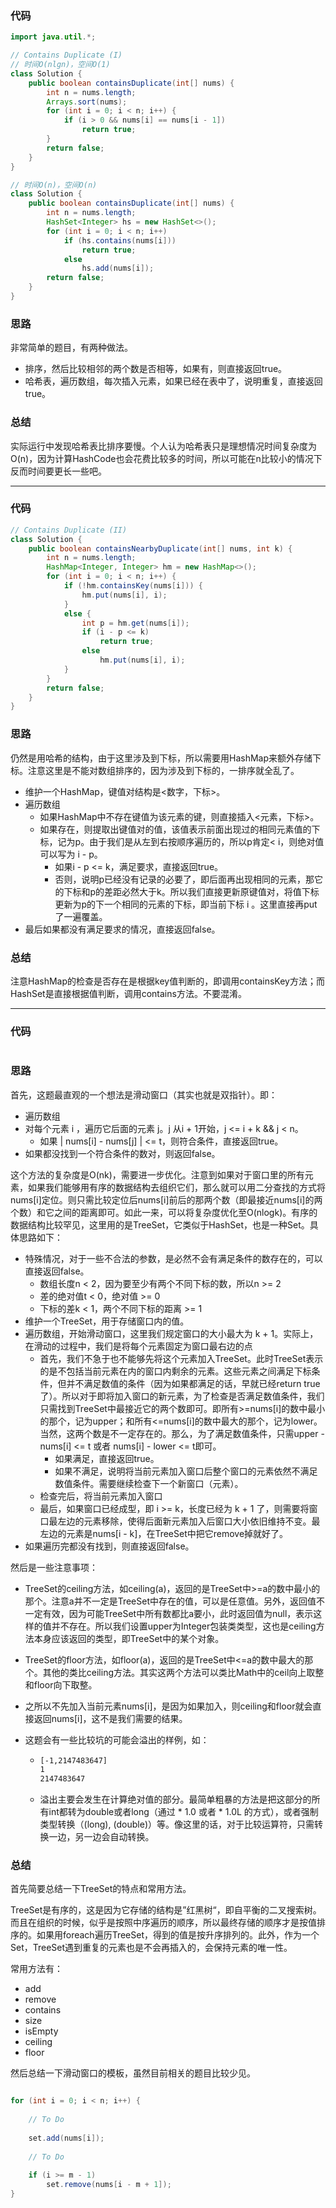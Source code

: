 ### 代码

``` java
import java.util.*;

// Contains Duplicate (I)
// 时间O(nlgn)，空间O(1)
class Solution {
    public boolean containsDuplicate(int[] nums) {
        int n = nums.length;
        Arrays.sort(nums);
        for (int i = 0; i < n; i++) {
            if (i > 0 && nums[i] == nums[i - 1])
                return true;
        }
        return false;
    }
}

// 时间O(n)，空间O(n)
class Solution {
    public boolean containsDuplicate(int[] nums) {
        int n = nums.length;
        HashSet<Integer> hs = new HashSet<>();
        for (int i = 0; i < n; i++)
            if (hs.contains(nums[i]))
                return true;
            else
                hs.add(nums[i]);
        return false;
    }
}
```



### 思路

非常简单的题目，有两种做法。

* 排序，然后比较相邻的两个数是否相等，如果有，则直接返回true。
* 哈希表，遍历数组，每次插入元素，如果已经在表中了，说明重复，直接返回true。



### 总结

实际运行中发现哈希表比排序要慢。个人认为哈希表只是理想情况时间复杂度为O(n)，因为计算HashCode也会花费比较多的时间，所以可能在n比较小的情况下反而时间要更长一些吧。



<hr>

### 代码

``` java
// Contains Duplicate (II)
class Solution {
    public boolean containsNearbyDuplicate(int[] nums, int k) {
        int n = nums.length;
        HashMap<Integer, Integer> hm = new HashMap<>();
        for (int i = 0; i < n; i++) {
            if (!hm.containsKey(nums[i])) {
                hm.put(nums[i], i);
            }
            else {
                int p = hm.get(nums[i]);
                if (i - p <= k)
                    return true;
                else
                    hm.put(nums[i], i);
            }
        }
        return false;
    }
}
```



### 思路

仍然是用哈希的结构，由于这里涉及到下标，所以需要用HashMap来额外存储下标。注意这里是不能对数组排序的，因为涉及到下标的，一排序就全乱了。

* 维护一个HashMap，键值对结构是<数字，下标>。
* 遍历数组
  * 如果HashMap中不存在键值为该元素的键，则直接插入<元素，下标>。
  * 如果存在，则提取出键值对的值，该值表示前面出现过的相同元素值的下标，记为p。由于我们是从左到右按顺序遍历的，所以p肯定< i，则绝对值可以写为 i - p。
    * 如果i - p <= k，满足要求，直接返回true。
    * 否则，说明p已经没有记录的必要了，即后面再出现相同的元素，那它的下标和p的差距必然大于k。所以我们直接更新原键值对，将值下标更新为p的下一个相同的元素的下标，即当前下标 i 。这里直接再put了一遍覆盖。
* 最后如果都没有满足要求的情况，直接返回false。



### 总结

注意HashMap的检查是否存在是根据key值判断的，即调用containsKey方法；而HashSet是直接根据值判断，调用contains方法。不要混淆。



<hr>

### 代码

``` java

```



### 思路

首先，这题最直观的一个想法是滑动窗口（其实也就是双指针）。即：

* 遍历数组
* 对每个元素 i ，遍历它后面的元素 j。j 从i + 1开始，j <= i + k && j < n。
  * 如果 | nums[i] - nums[j] | <= t，则符合条件，直接返回true。
* 如果都没找到一个符合条件的数对，则返回false。

这个方法的复杂度是O(nk)，需要进一步优化。注意到如果对于窗口里的所有元素，如果我们能够用有序的数据结构去组织它们，那么就可以用二分查找的方式将nums[i]定位。则只需比较定位后nums[i]前后的那两个数（即最接近nums[i]的两个数）和它之间的距离即可。如此一来，可以将复杂度优化至O(nlogk)。有序的数据结构比较罕见，这里用的是TreeSet，它类似于HashSet，也是一种Set。具体思路如下：

* 特殊情况，对于一些不合法的参数，是必然不会有满足条件的数存在的，可以直接返回false。
  * 数组长度n < 2，因为要至少有两个不同下标的数，所以n >= 2
  * 差的绝对值t < 0，绝对值 >= 0
  * 下标的差k < 1，两个不同下标的距离 >= 1
* 维护一个TreeSet，用于存储窗口内的值。
* 遍历数组，开始滑动窗口，这里我们规定窗口的大小最大为 k + 1。实际上，在滑动的过程中，我们是将每个元素固定为窗口最右边的点
  * 首先，我们不急于也不能够先将这个元素加入TreeSet。此时TreeSet表示的是不包括当前元素在内的窗口内剩余的元素。这些元素之间满足下标条件，但并不满足数值的条件（因为如果都满足的话，早就已经return true了）。所以对于即将加入窗口的新元素，为了检查是否满足数值条件，我们只需找到TreeSet中最接近它的两个数即可。即所有>=nums[i]的数中最小的那个，记为upper；和所有<=nums[i]的数中最大的那个，记为lower。当然，这两个数是不一定存在的。那么，为了满足数值条件，只需upper - nums[i] <= t 或者 nums[i] - lower <= t即可。
    * 如果满足，直接返回true。
    * 如果不满足，说明将当前元素加入窗口后整个窗口的元素依然不满足数值条件。需要继续检查下一个新窗口（元素）。
  * 检查完后，将当前元素加入窗口
  * 最后，如果窗口已经成型，即 i >= k，长度已经为 k + 1 了，则需要将窗口最左边的元素移除，使得后面新元素加入后窗口大小依旧维持不变。最左边的元素是nums[i - k]，在TreeSet中把它remove掉就好了。
* 如果遍历完都没有找到，则直接返回false。

然后是一些注意事项：

* TreeSet的ceiling方法，如ceiling(a)，返回的是TreeSet中>=a的数中最小的那个。注意a并不一定是TreeSet中存在的值，可以是任意值。另外，返回值不一定有效，因为可能TreeSet中所有数都比a要小，此时返回值为null，表示这样的值并不存在。所以我们设置upper为Integer包装类类型，这也是ceiling方法本身应该返回的类型，即TreeSet中的某个对象。

* TreeSet的floor方法，如floor(a)，返回的是TreeSet中<=a的数中最大的那个。其他的类比ceiling方法。其实这两个方法可以类比Math中的ceil向上取整和floor向下取整。

* 之所以不先加入当前元素nums[i]，是因为如果加入，则ceiling和floor就会直接返回nums[i]，这不是我们需要的结果。

* 这题会有一些比较坑的可能会溢出的样例，如：

  * ``` htm
    [-1,2147483647]
    1
    2147483647
    ```

  * 溢出主要会发生在计算绝对值的部分。最简单粗暴的方法是把这部分的所有int都转为double或者long（通过 * 1.0 或者  * 1.0L 的方式），或者强制类型转换（(long), (double)）等。像这里的话，对于比较运算符，只需转换一边，另一边会自动转换。



### 总结

首先简要总结一下TreeSet的特点和常用方法。

TreeSet是有序的，这是因为它存储的结构是”红黑树“，即自平衡的二叉搜索树。而且在组织的时候，似乎是按照中序遍历的顺序，所以最终存储的顺序才是按值排序的。如果用foreach遍历TreeSet，得到的值是按升序排列的。此外，作为一个Set，TreeSet遇到重复的元素也是不会再插入的，会保持元素的唯一性。

常用方法有：

* add
* remove
* contains
* size
* isEmpty
* ceiling
* floor

然后总结一下滑动窗口的模板，虽然目前相关的题目比较少见。

``` java

for (int i = 0; i < n; i++) {
    
    // To Do
    
    set.add(nums[i]);
    
    // To Do
    
    if (i >= m - 1)
        set.remove(nums[i - m + 1]);
}
```









